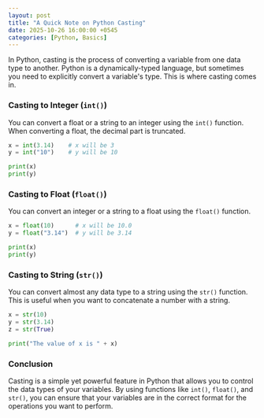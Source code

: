 ```yaml
---
layout: post
title: "A Quick Note on Python Casting"
date: 2025-10-26 16:00:00 +0545
categories: [Python, Basics]
---
```


In Python, casting is the process of converting a variable from one data type to another. Python is a dynamically-typed language, but sometimes you need to explicitly convert a variable's type. This is where casting comes in.

### Casting to Integer (`int()`)

You can convert a float or a string to an integer using the `int()` function. When converting a float, the decimal part is truncated.

```python
x = int(3.14)    # x will be 3
y = int("10")    # y will be 10

print(x)
print(y)
```

### Casting to Float (`float()`)

You can convert an integer or a string to a float using the `float()` function.

```python
x = float(10)      # x will be 10.0
y = float("3.14")  # y will be 3.14

print(x)
print(y)
```

### Casting to String (`str()`)

You can convert almost any data type to a string using the `str()` function. This is useful when you want to concatenate a number with a string.

```python
x = str(10)
y = str(3.14)
z = str(True)

print("The value of x is " + x)
```

### Conclusion

Casting is a simple yet powerful feature in Python that allows you to control the data types of your variables. By using functions like `int()`, `float()`, and `str()`, you can ensure that your variables are in the correct format for the operations you want to perform.
